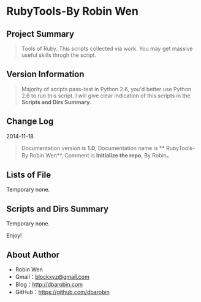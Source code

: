 # RubyTools-By Robin Wen #

## Project Summary ##

> Tools of Ruby. This scripts collected via work. You may get massive useful skills throgh the script.

## Version Information ##
> Majority of scripts pass-test in Python 2.6, you'd better use Python 2.6 to run this script. I will give clear indication of this scripts in the **Scripts and Dirs Summary**.

## Change Log ##

2014-11-18
> Documentation version is **1.0**, Documentation name is ** RubyTools-By Robin Wen**, Comment is **Initialize the repo**, By Robin。

## Lists of File ##

Temporary none.

## Scripts and Dirs Summary ##

Temporary none.

Enjoy!

## About Author ##

* Robin Wen
* Gmail：blockxyz@gmail.com
* Blog：http://dbarobin.com
* GitHub：https://github.com/dbarobin
